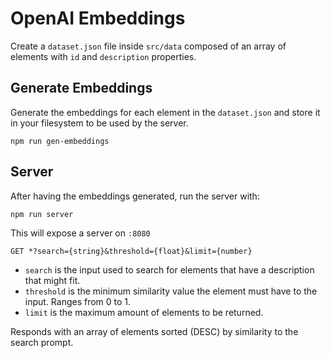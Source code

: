 # OpenAI Embeddings

Create a `dataset.json` file inside `src/data` composed of an array of elements with `id` and `description` properties.

## Generate Embeddings

Generate the embeddings for each element in the `dataset.json` and store it in your filesystem to be used by the server.

`npm run gen-embeddings`

## Server

After having the embeddings generated, run the server with:

`npm run server`

This will expose a server on `:8080`

```
GET *?search={string}&threshold={float}&limit={number}
```

- `search` is the input used to search for elements that have a description that might fit.
- `threshold` is the minimum similarity value the element must have to the input. Ranges from 0 to 1.
- `limit` is the maximum amount of elements to be returned.

Responds with an array of elements sorted (DESC) by similarity to the search prompt.
